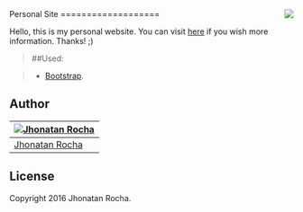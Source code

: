 <img src="http://image.flaticon.com/icons/png/128/228/228901.png" align="right" />
Personal Site
===================

Hello, this is my personal website. You can visit [here](https://jhonatanrocha.github.io) if you wish more information. Thanks! ;)

> ##Used:

> - [Bootstrap](http://getbootstrap.com/getting-started/#download).

## Author
[![Jhonatan Rocha](https://media.licdn.com/mpr/mpr/shrinknp_400_400/AAEAAQAAAAAAAAXnAAAAJDJiMGJjYTUyLWU5NzUtNDU4Yi1iYTYxLWU4OGU2MTAwMmQ5OA.jpg)](https://jhonatanrocha.github.io) |
---|
[Jhonatan Rocha](https://jhonatanrocha.github.io) |

## License

Copyright 2016 Jhonatan Rocha.
